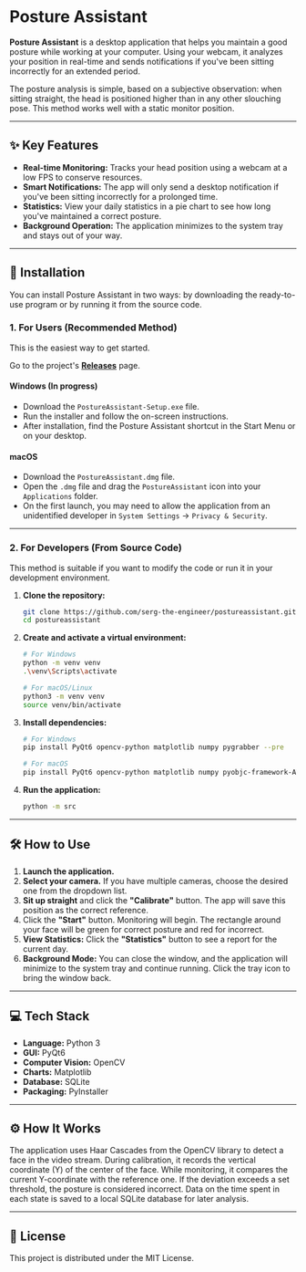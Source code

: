 # Posture Assistant

**Posture Assistant** is a desktop application that helps you maintain a good posture while working at your computer. Using your webcam, it analyzes your position in real-time and sends notifications if you've been sitting incorrectly for an extended period.

The posture analysis is simple, based on a subjective observation: when sitting straight, the head is positioned higher than in any other slouching pose. This method works well with a static monitor position.

---

## ✨ Key Features

*   **Real-time Monitoring:** Tracks your head position using a webcam at a low FPS to conserve resources.
*   **Smart Notifications:** The app will only send a desktop notification if you've been sitting incorrectly for a prolonged time.
*   **Statistics:** View your daily statistics in a pie chart to see how long you've maintained a correct posture.
*   **Background Operation:** The application minimizes to the system tray and stays out of your way.

---

## 🚀 Installation

You can install Posture Assistant in two ways: by downloading the ready-to-use program or by running it from the source code.

### 1. For Users (Recommended Method)

This is the easiest way to get started.

Go to the project's **[Releases](https://github.com/serg-the-engineer/postureassistant/releases)** page.

#### **Windows** (In progress)
*   Download the `PostureAssistant-Setup.exe` file.
*   Run the installer and follow the on-screen instructions.
*   After installation, find the Posture Assistant shortcut in the Start Menu or on your desktop.

#### **macOS**
*   Download the `PostureAssistant.dmg` file.
*   Open the `.dmg` file and drag the `PostureAssistant` icon into your `Applications` folder.
*   On the first launch, you may need to allow the application from an unidentified developer in `System Settings` -> `Privacy & Security`.

---

### 2. For Developers (From Source Code)

This method is suitable if you want to modify the code or run it in your development environment.

1.  **Clone the repository:**
    ```bash
    git clone https://github.com/serg-the-engineer/postureassistant.git
    cd postureassistant
    ```

2.  **Create and activate a virtual environment:**
    ```bash
    # For Windows
    python -m venv venv
    .\venv\Scripts\activate

    # For macOS/Linux
    python3 -m venv venv
    source venv/bin/activate
    ```

3.  **Install dependencies:**
    ```bash
    # For Windows
    pip install PyQt6 opencv-python matplotlib numpy pygrabber --pre

    # For macOS
    pip install PyQt6 opencv-python matplotlib numpy pyobjc-framework-AVFoundation
    ```

4.  **Run the application:**
    ```bash
    python -m src
    ```

---

## 🛠️ How to Use

1.  **Launch the application.**
2.  **Select your camera.** If you have multiple cameras, choose the desired one from the dropdown list.
3.  **Sit up straight** and click the **"Calibrate"** button. The app will save this position as the correct reference.
4.  Click the **"Start"** button. Monitoring will begin. The rectangle around your face will be green for correct posture and red for incorrect.
5.  **View Statistics:** Click the **"Statistics"** button to see a report for the current day.
6.  **Background Mode:** You can close the window, and the application will minimize to the system tray and continue running. Click the tray icon to bring the window back.

---

## 💻 Tech Stack

*   **Language:** Python 3
*   **GUI:** PyQt6
*   **Computer Vision:** OpenCV
*   **Charts:** Matplotlib
*   **Database:** SQLite
*   **Packaging:** PyInstaller

---

## ⚙️ How It Works

The application uses Haar Cascades from the OpenCV library to detect a face in the video stream. During calibration, it records the vertical coordinate (Y) of the center of the face. While monitoring, it compares the current Y-coordinate with the reference one. If the deviation exceeds a set threshold, the posture is considered incorrect. Data on the time spent in each state is saved to a local SQLite database for later analysis.

---

## 📄 License

This project is distributed under the MIT License.